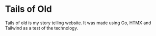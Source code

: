 # Tails of Old

Tails of old is my story telling website. It was made using Go, HTMX and Tailwind as a test of the technology.
